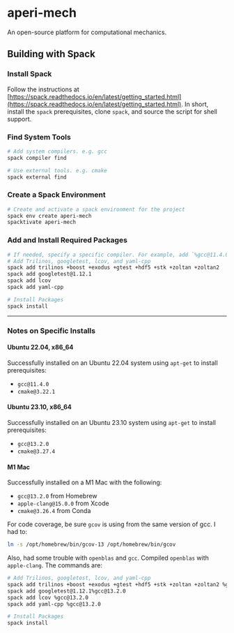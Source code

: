 # aperi-mech

An open-source platform for computational mechanics.

## Building with Spack

### Install Spack

Follow the instructions at [https://spack.readthedocs.io/en/latest/getting_started.html](https://spack.readthedocs.io/en/latest/getting_started.html). In short, install the `spack` prerequisites, clone `spack`, and source the script for shell support.

### Find System Tools

```bash
# Add system compilers. e.g. gcc
spack compiler find

# Use external tools. e.g. cmake
spack external find
```

### Create a Spack Environment

```bash
# Create and activate a spack environment for the project
spack env create aperi-mech
spacktivate aperi-mech
```

### Add and Install Required Packages

```bash
# If needed, specify a specific compiler. For example, add `%gcc@11.4.0` at the end of the `spack add` commands
# Add Trilinos, googletest, lcov, and yaml-cpp
spack add trilinos +boost +exodus +gtest +hdf5 +stk +zoltan +zoltan2
spack add googletest@1.12.1
spack add lcov
spack add yaml-cpp

# Install Packages
spack install
```

---

### Notes on Specific Installs

#### Ubuntu 22.04, x86_64

Successfully installed on an Ubuntu 22.04 system using `apt-get` to install prerequisites:

- `gcc@11.4.0`
- `cmake@3.22.1`

#### Ubuntu 23.10, x86_64

Successfully installed on an Ubuntu 23.10 system using `apt-get` to install prerequisites:

- `gcc@13.2.0`
- `cmake@3.27.4`

#### M1 Mac

Successfully installed on a M1 Mac with the following:

- `gcc@13.2.0` from Homebrew
- `apple-clang@15.0.0` from Xcode
- `cmake@3.26.4` from Conda

For code coverage, be sure `gcov` is using from the same version of gcc. I had to:

```bash
ln -s /opt/homebrew/bin/gcov-13 /opt/homebrew/bin/gcov
```

Also, had some trouble with `openblas` and `gcc`. Compiled `openblas` with `apple-clang`. The commands are:

```bash
# Add Trilinos, googletest, lcov, and yaml-cpp
spack add trilinos +boost +exodus +gtest +hdf5 +stk +zoltan +zoltan2 %gcc ^openblas%apple-clang
spack add googletest@1.12.1%gcc@13.2.0
spack add lcov %gcc@13.2.0
spack add yaml-cpp %gcc@13.2.0

# Install Packages
spack install
```
